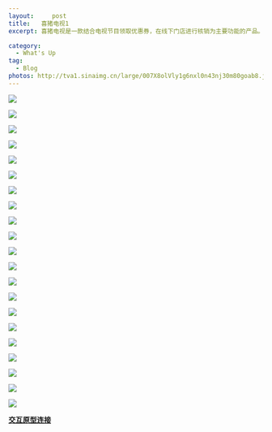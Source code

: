 ```yaml
---
layout:     post
title:   喜猪电视1
excerpt: 喜猪电视是一款结合电视节目领取优惠券，在线下门店进行核销为主要功能的产品。

category:
  - What's Up
tag:
  - Blog
photos: http://tva1.sinaimg.cn/large/007X8olVly1g6nxl0n43nj30m80goab8.jpg
---
```


![](http://tva1.sinaimg.cn/large/007X8olVly1g6oh9wxcqmj31400u0n6o.jpg)

![](http://tva1.sinaimg.cn/large/007X8olVly1g6ohb0dlzhj318g0szdn0.jpg)

![](http://tva1.sinaimg.cn/large/007X8olVly1g6ohi7abstj318g0qrdgx.jpg)

![](http://tva1.sinaimg.cn/large/007X8olVly1g6ohimfjk1j30y30u0jw3.jpg)

![](http://tva1.sinaimg.cn/large/007X8olVly1g6ohjb9xs9j314j0u0tj2.jpg)

![](http://tva1.sinaimg.cn/large/007X8olVly1g6ohjrmyibj318g0u0757.jpg)

![](http://tva1.sinaimg.cn/large/007X8olVly1g6ohkk56gkj30u00w4490.jpg)

![](http://tva1.sinaimg.cn/large/007X8olVly1g6ohl6gmtej317h0u0mzj.jpg)

![](http://tva1.sinaimg.cn/large/007X8olVly1g6ohlqqmyfj30y50u0dj4.jpg)

![](http://tva1.sinaimg.cn/large/007X8olVly1g6ohm71jcfj318g0sgdgp.jpg)

![](http://tva1.sinaimg.cn/large/007X8olVly1g6ohmwmwy1j31760u0ada.jpg)

![](http://tva1.sinaimg.cn/large/007X8olVly1g6ohnii8t2j311b0u0tdr.jpg)

![](http://tva1.sinaimg.cn/large/007X8olVly1g6oho2s69cj30u00vhgv1.jpg)

![](http://tva1.sinaimg.cn/large/007X8olVly1g6ohonshxhj30u011fdq8.jpg)

![](http://tva1.sinaimg.cn/large/007X8olVly1g6ohpcfiqnj30u017wwlx.jpg)

![](http://tva1.sinaimg.cn/large/007X8olVly1g6ohpozbiqj30u019ek2v.jpg)

![](http://tva1.sinaimg.cn/large/007X8olVly1g6ohq45mmsj30ug0u0ah8.jpg)

![](http://tva1.sinaimg.cn/large/007X8olVly1g6ohqocvfgj30u0126n3s.jpg)

![](https://s2.ax1x.com/2019/09/05/nmAQDx.png)

![](https://s2.ax1x.com/2019/09/05/nmERYD.png)

![](https://s2.ax1x.com/2019/09/05/nmEOfg.png)

[**交互原型连接**](https://org.modao.cc/app/HUx2kYhlatWoZowFbEOJIiRlRF8QBnk#screen=sF567AA8F8F1540781287429)